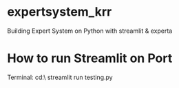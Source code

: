 # expertsystem_krr
Building Expert System on Python with streamlit &amp; experta

# How to run Streamlit on Port
Terminal:
cd:\ streamlit run testing.py  
